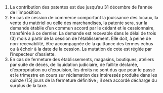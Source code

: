 1)  La  contribution  des  patentes  est  due  jusqu’au  31  décembre  de l’année de l’imposition.
2) En cas de cession de commerce comportant la jouissance des locaux, la vente du
matériel ou celle des marchandises, la patente sera, sur la demande établie d’un commun accord par le cédant et le cessionnaire, transférée à ce dernier.
La demande est recevable dans le délai de trois (3) mois à partir de la cession de l’établissement. Elle doit, à peine de non-recevabilité, être accompagnée de la quittance des termes échus ou à échoir à la date de la cession. La mutation de cote est réglée par l’inspecteur d’assiette.
3) En cas de fermeture des établissements, magasins, boutiques, ateliers par suite de
décès, de liquidation judiciaire, de faillite déclarée, d’expropriation ou d’expulsion, les droits ne sont dus que pour le passé et le trimestre en cours sur réclamation des intéressés produite dans les quinze (15) jours de la fermeture définitive ; il sera accordé décharge du surplus de la taxe.
